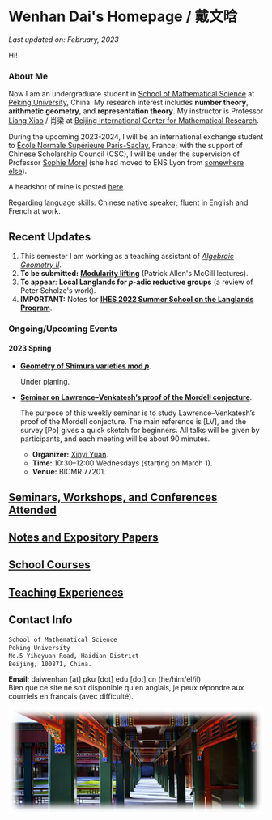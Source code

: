 # Wenhan Dai's Homepage / 戴文晗

_Last updated on: February, 2023_

Hi!

### About Me

Now I am an undergraduate student in [School of Mathematical Science](http://english.math.pku.edu.cn) at [Peking University](https://www.pku.edu.cn), China. My research interest includes **number theory**, **arithmetic geometry**, and **representation theory**. My instructor is Professor [Liang Xiao](https://bicmr.pku.edu.cn/~lxiao/index.htm) / 肖梁 at [Beijing International Center for Mathematical Research](https://bicmr.pku.edu.cn). 

During the upcoming 2023-2024, I will be an international exchange student to [École Normale Supérieure Paris-Saclay](https://ens-paris-saclay.com), France; with the support of Chinese Scholarship Council (CSC), I will be under the supervision of Professor [Sophie Morel](https://perso.ens-lyon.fr/sophie.morel/) (she had moved to ENS Lyon from [somewhere else](https://www.math.princeton.edu/people/sophie-morel)). 

A headshot of mine is posted [here](./headshot.jpg).

Regarding language skills: Chinese native speaker; fluent in English and French at work.

## Recent Updates

1. This semester I am working as a teaching assistant of [_Algebraic Geometry II_](./AGII23/AGII23.md).
2. **To be submitted:** [**Modularity lifting**](./miscellanea/modlift.pdf) (Patrick Allen's McGill lectures).
3. **To appear**: **Local Langlands for _p_-adic reductive groups** (a review of Peter Scholze's work).
4. **IMPORTANT:** Notes for [**IHES 2022 Summer School on the Langlands Program**](./IHES22/IHES22.md).


### Ongoing/Upcoming Events

#### 2023 Spring

- [**Geometry of Shimura varieties mod _p_**]().

  Under planing.

- [**Seminar on Lawrence–Venkatesh’s proof of the Mordell conjecture**](./LV23/LV23.md).

  The purpose of this weekly seminar is to study Lawrence–Venkatesh’s proof of the Mordell conjecture. The main reference is [LV], and the survey [Po] gives a quick sketch for beginners. All talks will be given by participants, and each meeting will be about 90 minutes.
  - **Organizer:** [Xinyi Yuan](http://faculty.bicmr.pku.edu.cn/~yxy/).
  - **Time:** 10:30–12:00 Wednesdays (starting on March 1).
  - **Venue:** BICMR 77201.



## [Seminars, Workshops, and Conferences Attended](./swc.md)

## [Notes and Expository Papers](./notes.md)

## [School Courses](./courses.md)

## [Teaching Experiences](./teaching.md)


## Contact Info

```
School of Mathematical Science
Peking University
No.5 Yiheyuan Road, Haidian District
Beijing, 100871, China.
```

**Email**: daiwenhan [at] pku [dot] edu [dot] cn (he/him/él/il)
<br/>
Bien que ce site ne soit disponible qu'en anglais, je peux répondre aux courriels en français (avec difficulté).

![summer](./landscape-summer.png)